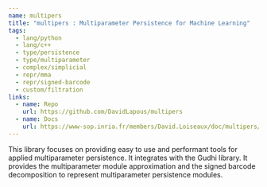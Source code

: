 ```yaml
---
name: multipers
title: "multipers : Multiparameter Persistence for Machine Learning"
tags:
  - lang/python
  - lang/c++
  - type/persistence
  - type/multiparameter
  - complex/simplicial
  - repr/mma
  - repr/signed-barcode
  - custom/filtration
links:
  - name: Repo
    url: https://github.com/DavidLapous/multipers
  - name: Docs
    url: https://www-sop.inria.fr/members/David.Loiseaux/doc/multipers/index.html
---
```


This library focuses on providing easy to use and performant tools for applied multiparameter persistence.
It integrates with the Gudhi library.
It provides the multiparameter module approximation and the signed barcode decomposition
to represent multiparameter persistence modules.
